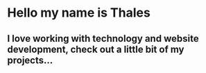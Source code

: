 <h1>Hello my name is Thales</h1>
<h2>I love working with technology and website development, check out a little bit of my projects...</h2>


